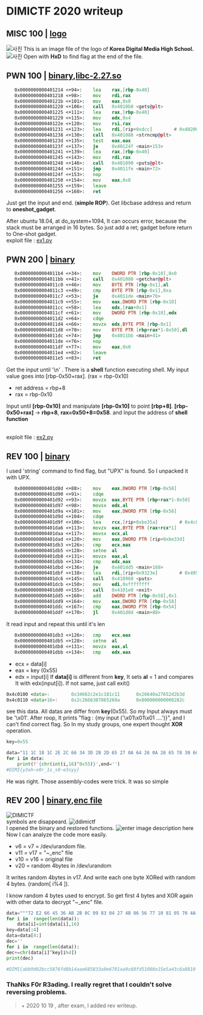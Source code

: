 

# DIMICTF 2020 writeup
## MISC 100 | [logo](https://github.com/snwox/Writeup/blob/master/CTF/2020/DIMICTF/misc/m1.png)
![사진](https://github.com/snwox/Writeup/blob/master/CTF/2020/DIMICTF/res/1.JPG)
This is an image file of the logo of **Korea Digital Media High School.**
![사진](https://github.com/snwox/Writeup/blob/master/CTF/2020/DIMICTF/res/2.JPG)
Open with **HxD** to find flag at the end of the file.
## PWN 100 | [binary](https://github.com/snwox/Writeup/blob/master/CTF/2020/DIMICTF/pwn/pwn_100_cdbc21aa77e4d37d),[libc-2.27.so](https://github.com/snwox/Writeup/blob/master/CTF/2020/DIMICTF/pwn/libc-2.27.so)
```asm
   0x0000000000401214 <+94>:    lea    rax,[rbp-0x40]
   0x0000000000401218 <+98>:    mov    rdi,rax
   0x000000000040121b <+101>:   mov    eax,0x0
   0x0000000000401220 <+106>:   call   0x4010b0 <gets@plt>
   0x0000000000401225 <+111>:   lea    rax,[rbp-0x40]
   0x0000000000401229 <+115>:   mov    edx,0x4
   0x000000000040122e <+120>:   mov    rsi,rax
   0x0000000000401231 <+123>:   lea    rdi,[rip+0xdcc]        # 0x402004
   0x0000000000401238 <+130>:   call   0x401080 <strncmp@plt>
   0x000000000040123d <+135>:   test   eax,eax
   0x000000000040123f <+137>:   je     0x40124f <main+153>
   0x0000000000401241 <+139>:   lea    rax,[rbp-0x40]
   0x0000000000401245 <+143>:   mov    rdi,rax
   0x0000000000401248 <+146>:   call   0x401090 <puts@plt>
   0x000000000040124d <+151>:   jmp    0x4011fe <main+72>
   0x000000000040124f <+153>:   nop
   0x0000000000401250 <+154>:   mov    eax,0x0
   0x0000000000401255 <+159>:   leave
   0x0000000000401256 <+160>:   ret

```
Just get the input and end. (**simple ROP**). Get libcbase address and return to **oneshot_gadget**.

After ubuntu 18.04, at do_system+1094, It can occurs error, because the stack must be arranged in 16 bytes. So just add a ret; gadget before return to One-shot gadget.
<br>exploit file : [ex1.py](https://github.com/snwox/Writeup/blob/master/CTF/2020/DIMICTF/pwn/ex1.py)
## PWN 200 | [binary](https://github.com/snwox/Writeup/blob/master/CTF/2020/DIMICTF/pwn/pwn_200_f03f3d4ad43a422a)
```asm
   0x00000000004011b4 <+34>:    mov    DWORD PTR [rbp-0x10],0x0
   0x00000000004011bb <+41>:    call   0x401080 <getchar@plt>
   0x00000000004011c0 <+46>:    mov    BYTE PTR [rbp-0x1],al
   0x00000000004011c3 <+49>:    cmp    BYTE PTR [rbp-0x1],0xa
   0x00000000004011c7 <+53>:    je     0x4011de <main+76>
   0x00000000004011c9 <+55>:    mov    eax,DWORD PTR [rbp-0x10]
   0x00000000004011cc <+58>:    lea    edx,[rax+0x1]
   0x00000000004011cf <+61>:    mov    DWORD PTR [rbp-0x10],edx
   0x00000000004011d2 <+64>:    cdqe
   0x00000000004011d4 <+66>:    movzx  edx,BYTE PTR [rbp-0x1]
   0x00000000004011d8 <+70>:    mov    BYTE PTR [rbp+rax*1-0x50],dl
   0x00000000004011dc <+74>:    jmp    0x4011bb <main+41>
   0x00000000004011de <+76>:    nop
   0x00000000004011df <+77>:    mov    eax,0x0
   0x00000000004011e4 <+82>:    leave
   0x00000000004011e5 <+83>:    ret
```
Get the input until '\n' . There is a **shell** function executing shell. My input value goes into [rbp-0x50+rax]. (rax = rbp-0x10)
- ret address =  rbp+8
- rax = rbp-0x10

Input until **[rbp-0x10]** and manipulate **[rbp-0x10]** to point **[rbp+8]**. **[rbp-0x50+rax]** -> **rbp+8**, **rax=0x50+8=0x58**. and Input the address of **shell function**

<br>exploit file : [ex2.py](https://github.com/snwox/Writeup/blob/master/CTF/2020/DIMICTF/pwn/ex2.py)

## REV 100 | [binary](https://github.com/snwox/Writeup/blob/master/CTF/2020/DIMICTF/rev/rev_100_704dc40c5c240202)
I used 'string' command to find flag, but "UPX" is found. So I unpacked it with UPX.
```asm
   0x0000000000401d8d <+88>:    mov    eax,DWORD PTR [rbp-0x58]
   0x0000000000401d90 <+91>:    cdqe
   0x0000000000401d92 <+93>:    movzx  eax,BYTE PTR [rbp+rax*1-0x50]
   0x0000000000401d97 <+98>:    movsx  edx,al
   0x0000000000401d9a <+101>:   mov    eax,DWORD PTR [rbp-0x58]
   0x0000000000401d9d <+104>:   cdqe
   0x0000000000401d9f <+106>:   lea    rcx,[rip+0xbe35a]        # 0x4c0100 <data>
   0x0000000000401da6 <+113>:   movzx  eax,BYTE PTR [rax+rcx*1]
   0x0000000000401daa <+117>:   movsx  ecx,al
   0x0000000000401dad <+120>:   mov    eax,DWORD PTR [rip+0xbe33d]        # 0x4c00f0 <key>
   0x0000000000401db3 <+126>:   cmp    ecx,eax
   0x0000000000401db5 <+128>:   setne  al
   0x0000000000401db8 <+131>:   movzx  eax,al
   0x0000000000401dbb <+134>:   cmp    edx,eax
   0x0000000000401dbd <+136>:   je     0x401dd5 <main+160>
   0x0000000000401dbf <+138>:   lea    rdi,[rip+0x9323e]        # 0x495004
   0x0000000000401dc6 <+145>:   call   0x418960 <puts>
   0x0000000000401dcb <+150>:   mov    edi,0xffffffff
   0x0000000000401dd0 <+155>:   call   0x4101e0 <exit>
   0x0000000000401dd5 <+160>:   add    DWORD PTR [rbp-0x58],0x1
   0x0000000000401dd9 <+164>:   mov    eax,DWORD PTR [rbp-0x58]
   0x0000000000401ddc <+167>:   cmp    eax,DWORD PTR [rbp-0x54]
   0x0000000000401ddf <+170>:   jl     0x401d8d <main+88>
```
It read input and repeat this until it's len
```asm
   0x0000000000401db3 <+126>:   cmp    ecx,eax
   0x0000000000401db5 <+128>:   setne  al
   0x0000000000401db8 <+131>:   movzx  eax,al
   0x0000000000401dbb <+134>:   cmp    edx,eax
```
- ecx = data[i]
- eax = key (0x55)
- edx = input[i]
If **data[i]** is different from **key**, It sets **al** = 1 and compares It with edx(input[i]). If not same, just call exit()
```asm
0x4c0100 <data>:        0x34662c2e1c181c11      0x26640a27652d2b3d
0x4c0110 <data+16>:     0x2c2666307865260a      0x000000000000282c
```
see this data. All datas are differ from **key**(0x55). So my Input always must be '\x01'.  After roop, It prints "flag : {my input ('\x01\x01\x01 ....')}", and I can't find correct flag. So In my study groups, one expert thought **XOR** operation.
```python
key=0x55

data="11 1C 18 1C 2E 2C 66 34 3D 2B 2D 65 27 0A 64 26 0A 26 65 78 30 66 26 2C 2C 28".split()
for i in data:
    print(f'{chr(int(i,16)^0x55)}',end='')
#DIMI{y3ah~x0r_1s_s0-e3syy}
```
He was right. Those assembly-codes were trick. It was so simple
## REV 200 | [binary](https://github.com/snwox/Writeup/blob/master/CTF/2020/DIMICTF/rev/rev2/rev_200_9d619620c1b9888f),[enc file](https://github.com/snwox/Writeup/blob/master/CTF/2020/DIMICTF/rev/rev2/rev_200_88a1665152fbe898_enc)
![DIMICTF](https://github.com/snwox/Writeup/blob/master/CTF/2020/DIMICTF/res/dimi_rev_2_1.png)
<br>
symbols are disappeard.
![ddimictf](https://github.com/snwox/Writeup/blob/master/CTF/2020/DIMICTF/res/dimi_rev_2_2.png)
<br>
I opened the binary and restored functions.
![enter image description here](https://github.com/snwox/Writeup/blob/master/CTF/2020/DIMICTF/res/dimi_rev_2_3.png)
<br>
Now I can analyze the code more easily.

- v6 = v7 = /dev/urandom file.
- v11 = v17 = "~_enc" file
- v10 = v16 = original file 
- v20 = random 4bytes in /dev/urandom

It writes random 4bytes in v17. And write each one byte XORed with random 4 bytes. (random[ i%4 ]).

I know random 4 bytes used to encrypt. So get first 4 bytes and XOR again with other data to decrypt "~_enc" file.
```python
data="""72 E2 66 45 36 AB 2B 0C 09 83 04 27 4B 86 56 77 10 81 05 70 4A D5 50 23 16 DA 04 74 46 83 07 20 44 DA 53 7D 41 D1 07 7C 17 D4 51 7C 43 83 07 7C 11 D4 56 23 16 D7 57 75 4A DA 03 74 47 87 53 24 46 D1 05 73 13 DA 5E 74 42 9F 6C""".split()
for i in  range(len(data)):
    data[i]=int(data[i],16)
key=data[:4]
data=data[4:]
dec=''
for i in  range(len(data)):
dec+=chr(data[i]^key[i%4]) 
print(dec)

#DIMI{abb9d02bcc5876fd8b14aae685833a9e6791aa9c60fd51088e15e5a43c6a8810
```
### ThaNks F0r R3ading. I really regret that I couldn't solve reversing problems. 
> \+ 2020 10 19 , after exam, I added rev writeup.
